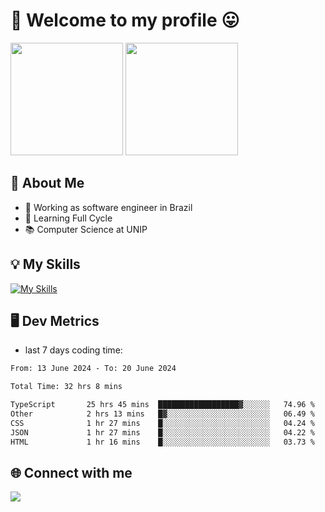 # 🎉 Welcome to my profile 😛

<div>
  <img height="180em" src="https://github-readme-stats.vercel.app/api?username=VinicciusSantos&show_icons=true&icon_color=fff&include_all_commits=true&count_private=true&bg_color=30,000,000&title_color=fff&text_color=fff"/>
  <img height="180em" src="https://github-readme-stats.vercel.app/api/top-langs/?username=VinicciusSantos&langs_count=8&layout=compact&include_all_commits=true&count_private=true&bg_color=30,000,000&title_color=fff&text_color=fff"/>
</div>

## 📖 About Me
- 🔭 Working as software engineer in Brazil
- 🌱 Learning Full Cycle
- 📚 Computer Science at UNIP

## 💡 My Skills

[![My Skills](https://skills.thijs.gg/icons?i=angular,react,styledcomponents,jest,html,css,sass,bootstrap,ts,js,go,nodejs,express,nestjs,git,c,py,postgres,mysql,sqlite,docker,graphql)](https://github.com/VinicciusSantos)

## 🖥️ Dev Metrics

- last 7 days coding time:

<!--START_SECTION:waka-->

```txt
From: 13 June 2024 - To: 20 June 2024

Total Time: 32 hrs 8 mins

TypeScript       25 hrs 45 mins  ██████████████████▓░░░░░░   74.96 %
Other            2 hrs 13 mins   █▓░░░░░░░░░░░░░░░░░░░░░░░   06.49 %
CSS              1 hr 27 mins    █░░░░░░░░░░░░░░░░░░░░░░░░   04.24 %
JSON             1 hr 27 mins    █░░░░░░░░░░░░░░░░░░░░░░░░   04.22 %
HTML             1 hr 16 mins    █░░░░░░░░░░░░░░░░░░░░░░░░   03.73 %
```

<!--END_SECTION:waka-->

## 🌐 Connect with me

<a href="https://www.linkedin.com/in/vinicius-guedes-b817aa223/"><img src="https://img.shields.io/badge/LinkedIn-0077B5?style=for-the-badge&logo=linkedin&logoColor=white"/></a>

